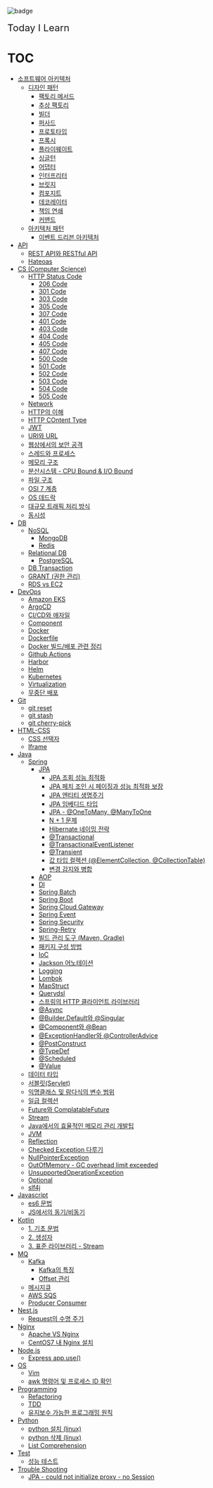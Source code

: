 ![badge](https://img.shields.io/badge/TIL-Today%20I%20Learn-brightgreen)
<br/>
<br/>
<span style="font-size:22px; font-weight:normal;">Today I Learn</span>
# TOC
* [소프트웨어 아키텍처](./Software%20Architecture)
  * [디자인 패턴](./Software%20Architecture/Design%20Pattern)
    * [팩토리 메서드](./Software%20Architecture/Design%20Pattern/팩토리%20메서드.md)
    * [추상 팩토리](./Software%20Architecture/Design%20Pattern/추상%20팩토리.md)
    * [빌더](./Software%20Architecture/Design%20Pattern/빌더.md)
    * [퍼사드](./Software%20Architecture/Design%20Pattern/퍼사드.md)
    * [프로토타입](./Software%20Architecture/Design%20Pattern/프로토타입.md)
    * [프록시](./Software%20Architecture/Design%20Pattern/프록시.md)
    * [플라이웨이트](./Software%20Architecture/Design%20Pattern/플라이웨이트.md)
    * [싱글턴](./Software%20Architecture/Design%20Pattern/싱글턴.md)
    * [어댑터](./Software%20Architecture/Design%20Pattern/어댑터.md)
    * [인터프리터](./Software%20Architecture/Design%20Pattern/인터프리터.md)
    * [브릿지](./Software%20Architecture/Design%20Pattern/브릿지.md)
    * [컴포지트](./Software%20Architecture/Design%20Pattern/컴포지트.md)
    * [데코레이터](./Software%20Architecture/Design%20Pattern/데코레이터.md)
    * [책임 연쇄](./Software%20Architecture/Design%20Pattern/책임%20연쇄.md)
    * [커맨드](./Software%20Architecture/Design%20Pattern/커맨드.md)
  * [아키텍처 패턴](./Software%20Architecture/Architecture%20Pattern)
    * [이벤트 드리븐 아키텍처](./Software%20Architecture/Architecture%20Pattern/이벤트%20드리븐%20아키텍처.md)
* [API](./API)
  * [REST API와 RESTful API](./API/REST%20API와%20RESTful%20API.md)
  * [Hateoas](./API/Hateoas.md)
* [CS (Computer Science)](./CS%20(Computer%20Science))
  * [HTTP Status Code](./CS%20(Computer%20Science)/HTTP%20Status%20Code)
    * [206 Code](./CS%20(Computer%20Science)/HTTP%20Status%20Code/206%20code.md)
    * [301 Code](./CS%20(Computer%20Science)/HTTP%20Status%20Code/301%20code.md)
    * [303 Code](./CS%20(Computer%20Science)/HTTP%20Status%20Code/303%20code.md)
    * [305 Code](./CS%20(Computer%20Science)/HTTP%20Status%20Code/305%20code.md)
    * [307 Code](./CS%20(Computer%20Science)/HTTP%20Status%20Code/307%20code.md)
    * [401 Code](./CS%20(Computer%20Science)/HTTP%20Status%20Code/401%20code.md)
    * [403 Code](./CS%20(Computer%20Science)/HTTP%20Status%20Code/403%20code.md)
    * [404 Code](./CS%20(Computer%20Science)/HTTP%20Status%20Code/404%20code.md)
    * [405 Code](./CS%20(Computer%20Science)/HTTP%20Status%20Code/405%20code.md)
    * [407 Code](./CS%20(Computer%20Science)/HTTP%20Status%20Code/407%20code.md)
    * [500 Code](./CS%20(Computer%20Science)/HTTP%20Status%20Code/500%20code.md)
    * [501 Code](./CS%20(Computer%20Science)/HTTP%20Status%20Code/501%20code.md)
    * [502 Code](./CS%20(Computer%20Science)/HTTP%20Status%20Code/502%20code.md)
    * [503 Code](./CS%20(Computer%20Science)/HTTP%20Status%20Code/503%20code.md)
    * [504 Code](./CS%20(Computer%20Science)/HTTP%20Status%20Code/504%20code.md)
    * [505 Code](./CS%20(Computer%20Science)/HTTP%20Status%20Code/505%20code.md)
  * [Network](./CS%20(Computer%20Science)/Network)
  * [HTTP의 이해](./CS%20(Computer%20Science)/HTTP의%20이해.md)
  * [HTTP COntent Type](./CS%20(Computer%20Science)/HTTP%20Content-Type.md)
  * [JWT](./CS%20(Computer%20Science)/JWT.md)
  * [URI와 URL](./CS%20(Computer%20Science)/URI와%20URL.md)
  * [웹상에서의 보안 공격](./CS%20(Computer%20Science)/웹상에서의%20보안%20공격.md)
  * [스레드와 프로세스](./CS%20(Computer%20Science)/스레드와%20프로세스.md)
  * [메모리 구조](./CS%20(Computer%20Science)/메모리%20구조.md)
  * [분산시스템 - CPU Bound & I/O Bound](./CS%20(Computer%20Science)/분산시스템-CPU%20Bound%20&%20IO%20Bound.md)
  * [파일 구조](./CS%20(Computer%20Science)/파일%20구조.md)
  * [OSI 7 계층](./CS%20(Computer%20Science)/OSI%207계층.md)
  * [OS 데드락](./CS%20(Computer%20Science)/OS%20데드락.md)
  * [대규모 트래픽 처리 방식](./CS%20(Computer%20Science)/대규모%20트래픽%20처리%20방식.md)
  * [동시성](./CS%20(Computer%20Science)/동시성.md)
* [DB](./DB)
	* [NoSQL](./DB/NoSQL)
      * [MongoDB](./DB/NoSQL/MongoDB.md)
      * [Redis](./DB/NoSQL/Redis.md)
    * [Relational DB](./DB/R-DB)
      * [PostgreSQL](./DB/R-DB/PostgreSQL.md)
    * [DB Transaction](./DB/Transaction.md) 
    * [GRANT (권한 관리)](./DB/Grant.md)
    * [RDS vs EC2](./DB/RDS%20vs%20EC2.md)
* [DevOps](./DevOps)
	* [Amazon EKS](DevOps/Amazon%20EKS.md)
	* [ArgoCD](DevOps/ArgoCD.md)
	* [CI/CD와 애자일](DevOps/CICD와%20애자일.md)
    * [Component](DevOps/Component.md)
    * [Docker](DevOps/Docker.md)
    * [Dockerfile](DevOps/Dockerfile.md)
    * [Docker 빌드/배포 관련 정리](DevOps/Docker%20빌드%20및%20배포.md)
	* [Github Actions](DevOps/Github%20Actions.md)
    * [Harbor](DevOps/Harbor.md)
    * [Helm](DevOps/Helm.md)
	* [Kubernetes](DevOps/Kubernetes.md)
    * [Virtualization](DevOps/Virtualization.md)
	* [무중단 배포](DevOps/무중단%20배포.md)
* [Git](./Git)
  * [git reset](./Git/git%20reset.md)
  * [git stash](./Git/git%20stash.md)
  * [git cherry-pick](./Git/git%20cherry-pick.md)
* [HTML-CSS](./HTML-CSS)
    * [CSS 선택자](./HTML-CSS/CSS%20선택자.md)
    * [Iframe](./HTML-CSS/Iframe.md)
* [Java](./Java)
  * [Spring](./Java/Spring)
      * [JPA](Java/Spring/JPA/JPA.md)
        * [JPA 조회 성능 최적화](./Java/Spring/JPA/JPA%20조회%20성능%20최적화.md)
        * [JPA 페치 조인 시 페이징과 성능 최적화 보장](./Java/Spring/JPA/JPA%20페치%20조인%20시%20페이징과%20성능%20최적화%20보장.md)
        * [JPA 엔티티 생명주기](./Java/Spring/JPA%20Entity%20생명주기.md)
        * [JPA 임베디드 타입](./Java/Spring/JPA/JPA%20임베디드%20타입.md)
        * [JPA - @OneToMany, @ManyToOne](./Java/Spring/JPA%20@OneToMany%20@ManyToOne.md)
        * [N + 1 문제](./Java/Spring/JPA%20n+1.md)
        * [Hibernate 네이밍 전략](./Java/Spring/JPA/Hibernate%20네이밍%20전략.md)
        * [@Transactional](Java/Spring/JPA/@Transactional.md)
        * [@TransactionalEventListener](Java/Spring/JPA/@TransactionalEventListener.md)
        * [@Transient](Java/Spring/JPA/@Transient.md)
        * [값 타입 컬렉션 (@ElementCollection, @CollectionTable)](Java/Spring/JPA/값%20타입%20컬렉션%20@ElementCollection,%20@CollectionTable.md)
        * [변경 감지와 병합](Java/Spring/JPA/변경%20감지와%20병합.md)
      * [AOP](./Java/Spring/AOP.md)
      * [DI](./Java/Spring/DI.md)
      * [Spring Batch](./Java/Spring/Spring%20Batch.md)
      * [Spring Boot](./Java/Spring/Spring%20Boot.md)
      * [Spring Cloud Gateway](./Java/Spring/Spring%20Cloud%20Gateway.md)
      * [Spring Event](./Java/Spring/Spring%20Event.md)
      * [Spring Security](./Java/Spring/Spring%20Security.md)
      * [Spring-Retry](./Java/Spring/Spring-retry.md)
      * [빌드 관리 도구 (Maven, Gradle)](./Java/Spring/빌드%20관리%20도구%20-%20Maven,%20Gradle.md)
      * [패키지 구성 방법](./Java/Spring/패키지%20구성%20방법.md)
      * [IoC](./Java/Spring/IoC.md)
      * [Jackson 어노테이션](./Java/Spring/Jackson%20어노테이션%20정리.md)
      * [Logging](./Java/Spring/Logging.md)
      * [Lombok](./Java/Spring/Lombok.md)
      * [MapStruct](./Java/Spring/MapStruct.md)
      * [Querydsl](./Java/Spring/Querydsl.md)
      * [스프링의 HTTP 클라이언트 라이브러리](./Java/Spring/RestTemplate와%20WebClient.md)
      * [@Async](./Java/Spring/@Async.md)
      * [@Builder.Default와 @Singular](./Java/Spring/@Builder.Default와%20@Singular.md)
      * [@Component와 @Bean](./Java/Spring/@Component와%20@Bean.md)
      * [@ExceptionHandler와 @ControllerAdvice](./Java/Spring/@ExceptionHandler와%20@ControllerAdvice.md)
      * [@PostConstruct](./Java/Spring/@PostConstruct.md)
      * [@TypeDef](./Java/Spring/@TypeDef.md)
      * [@Scheduled](./Java/Spring/@Scheduled.md)
      * [@Value](./Java/Spring/@Value.md)
  * [데이터 타입](./Java/자바의%20데이터타입.md)
  * [서블릿(Servlet)](./Java/Servlet.md)
  * [익명클래스 및 람다식의 변수 범위](./Java/익명클래스%20및%20람다식의%20변수%20범위.md)
  * [일급 컬렉션](./Java/일급%20컬렉션.md)
  * [Future와 ComplatableFuture](./Java/Future와%20CompletableFuture.md)
  * [Stream](./Java/Stream.md)
  * [Java에서의 효율적인 메모리 관리 개발팁](./Java/Java에서의%20효율적인%20메모리%20관리%20개발팁.md)
  * [JVM](./Java/JVM.md)
  * [Reflection](./Java/Reflection.md)
  * [Checked Exception 다루기](./Java/Checked%20Exception.md)
  * [NullPointerException](./Java/NullPointerException.md)
  * [OutOfMemory - GC overhead limit exceeded](./Java/OutOfMemory%20-%20GC%20overhead%20limit%20exceeded.md)
  * [UnsupportedOperationException](./Java/UnsupportedOperationException.md)
  * [Optional](./Java/Optional.md)
  * [slf4j](./Java/slf4j.md)
* [Javascript](./Javascript)
    * [es6 문법](./Javascript/es6%20문법.md)
    * [JS에서의 동기/비동기](./Javascript/JS의%20동기%20및%20비동기.md)
* [Kotlin](./Kotlin)
    * [1. 기초 문법](./Kotlin/Kotlin%20-%20기초문법.md)
    * [2. 생성자](./Kotlin/Kotlin%20-%20생성자.md)
    * [3. 표준 라이브러리 - Stream](./Kotlin/Kotlin%20-%20Stream.md)
* [MQ](./MQ)
    * [Kafka](./MQ/Kafka) 
        * [Kafka의 특징](./MQ/Kafka/Kafka의%20특징.md)
        * [Offset 관리](./MQ/Kafka/Offset%20관리.md)
    * [메시지큐](./MQ/메시지큐.md)
    * [AWS SQS](./MQ/AWS%20SQS.md)
    * [Producer Consumer](./MQ/Producer%20Consumer.md)
* [Nest.js](./Nestjs)
    * [Request의 수명 주기](./Nestjs/Request의%20수명%20주기.md)
* [Nginx](./Nginx)
    * [Apache VS Nginx](./Nginx/Apache%20vs%20Nginx.md)
    * [CentOS7 내 Nginx 설치](./Nginx/CentOS7%20내%20설치.md)
* [Node.js](./Nodejs)
    * [Express app.use()](./Nodejs/%5BExpress%5D%20app.use.md)
* [OS](./OS)
    * [Vim](OS/linux/Vim.md)
    * [awk 명령어 및 프로세스 ID 확인](./OS/linux/awk명령어%20및%20프로세스%20ID%20확인.md)
* [Programming](./Programming)
    * [Refactoring](Programming/Refactoring.md)
    * [TDD](Programming/TDD.md)
    * [유지보수 가능한 프로그래밍 원칙](Programming/유지보수%20가능한%20프로그래밍%20원칙.md)
* [Python](./Python)
    * [python 설치 (linux)](./Python/python%20설치%20(linux).md)
    * [python 삭제 (linux)](./Python/python%20삭제%20(linux).md)
    * [List Comprehension](./Python/List%20Comprehension.md)
* [Test](./Testing)
    * [성능 테스트](./Testing/성능테스트.md) 
* [Trouble Shooting](./TroubleShooting)
    * [JPA - could not initialize proxy - no Session](./TroubleShooting/JPA-could%20not%20initialize%20proxy.md)
